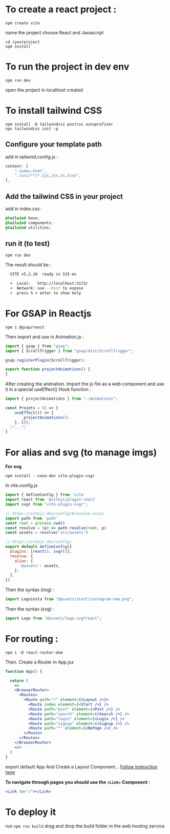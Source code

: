 # To create a react project : 
```
npm create vite
```
name the project
choose React and Javascript
```
cd /yourproject
npm install
```

# To run the project in dev env
```
npm run dev
```
open the project in localhost created


# To install tailwind CSS
```
npm install -D tailwindcss postcss autoprefixer 
npx tailwindcss init -p
```
## Configure your template path
add in tailwind.config.js :
```js
content: [
    ".index.html",
    "./src/**/*.{js,jsx,ts,tsx}",
],
```
## Add the tailwind CSS in your project
add in index.css :
```css
@tailwind base;
@tailwind components;
@tailwind utilities;
```
## run it (to test)
```
npm run dev
```
The result should be :
```bash
  VITE v5.2.10  ready in 533 ms

  ➜  Local:   http://localhost:5173/
  ➜  Network: use --host to expose
  ➜  press h + enter to show help
```


# For GSAP in Reactjs
```
npm i @gsap/react
```

Then import and use in Animation.js :
```js
import { gsap } from "gsap";
import { ScrollTrigger } from "gsap/dist/ScrollTrigger";

gsap.registerPlugin(ScrollTrigger);

export function projectAnimations() {
}
```
After creating the animation. Import the js file as a web component and use it in a special useEffect() Hook function :
```js
import { projectAnimations } from "./Animations";

const Projets = () => {
	useEffect(() => {
		projectAnimations();
	}, []);
  /*...*/
}
```


# For alias and svg (to manage imgs)
**For svg**
```
npm install --save-dev vite-plugin-svgr
```
In vite.config.js
```js
import { defineConfig } from 'vite'
import react from '@vitejs/plugin-react'
import svgr from "vite-plugin-svgr";

// https://vitejs.dev/config/#resolve-alias
import path from 'path'
const root = process.cwd()
const resolve = (p) => path.resolve(root, p)
const assets = resolve('src/assets')

// https://vitejs.dev/config/
export default defineConfig({
  plugins: [react(), svgr()],
  resolve: {
    alias: {
      '@assets': assets,
    },
  },
})
```
Then the syntax (img) :
```js
import Logoinsta from "@assets/start/instagram-new.png";
```
Then the syntax (svg) : 
```js
import Logo from "@assets/logo.svg?react";
```

# For routing :
```
npm i -D react-router-dom
```
Then. Create a Router in App.jsx
```jsx
function App() {

  return (
    <>
    <BrowserRouter>
      <Routes>
        <Route path="/" element={<Layout />}>
          <Route index element={<Start />} />
          <Route path="post" element={<Post />} />
          <Route path="search" element={<Search />} />
          <Route path="login" element={<Login />} />
          <Route path="signup" element={<Signup />} />
          <Route path="*" element={<NoPage />} />
        </Route>
      </Routes>
    </BrowserRouter>
    </>
  )
}
```
export default App
And Create a Layout Component...
<a href="https://www.w3schools.com/react/react_router.asp">Follow instruction here</a>

**To navigate through pages you should use the ```<Link>``` Component :**
```jsx
<Link to="/"></Link>
```


# To deploy it 
run ```npm run build```
drag and drop the build folder in the web hosting service